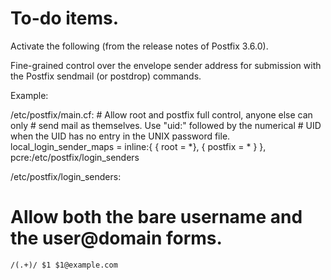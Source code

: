 # To-do items.

Activate the following (from the release notes of Postfix 3.6.0).

Fine-grained control over the envelope sender address for submission with the Postfix sendmail (or postdrop) commands.

Example:

/etc/postfix/main.cf:
    # Allow root and postfix full control, anyone else can only
    # send mail as themselves. Use "uid:" followed by the numerical
    # UID when the UID has no entry in the UNIX password file.
    local_login_sender_maps =
        inline:{ { root = *}, { postfix = * } },
        pcre:/etc/postfix/login_senders

/etc/postfix/login_senders:
   # Allow both the bare username and the user@domain forms.
    /(.+)/ $1 $1@example.com

